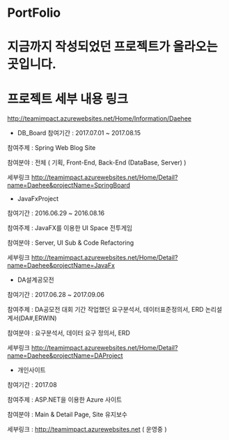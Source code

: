 # PortFolio
# 지금까지 작성되었던 프로젝트가 올라오는 곳입니다.
# 프로젝트 세부 내용 링크 
http://teamimpact.azurewebsites.net/Home/Information/Daehee

- DB_Board 
참여기간 : 2017.07.01 ~ 2017.08.15

참여주제 : Spring Web Blog Site 

참여분야 : 전체 ( 기획, Front-End, Back-End (DataBase, Server) )

세부링크 
http://teamimpact.azurewebsites.net/Home/Detail?name=Daehee&projectName=SpringBoard

- JavaFxProject  

참여기간 : 2016.06.29 ~ 2016.08.16  

참여주제 : JavaFX를 이용한 UI Space 전투게임

참여분야 : Server, UI Sub & Code Refactoring

세부링크 
http://teamimpact.azurewebsites.net/Home/Detail?name=Daehee&projectName=JavaFx

- DA설계공모전

참여기간 : 2017.06.28 ~ 2017.09.06  

참여주제 : DA공모전 대회 기간 작업했던 요구분석서, 데이터표준정의서, ERD 논리설계서(DA#,ERWIN)

참여분야 : 요구분석서, 데이터 요구 정의서, ERD 

세부링크 
http://teamimpact.azurewebsites.net/Home/Detail?name=Daehee&projectName=DAProject

- 개인사이트

참여기간 : 2017.08

참여주제 : ASP.NET을 이용한 Azure 사이트

참여분야 : Main & Detail Page, Site 유지보수

세부링크 : http://teamimpact.azurewebsites.net ( 운영중 )
